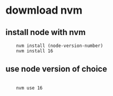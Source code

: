 # dowmload nvm

## install node with nvm

```shell
    nvm install (node-version-number)
    nvm install 16
```

## use node version of choice

```shell

    nvm use 16
```

